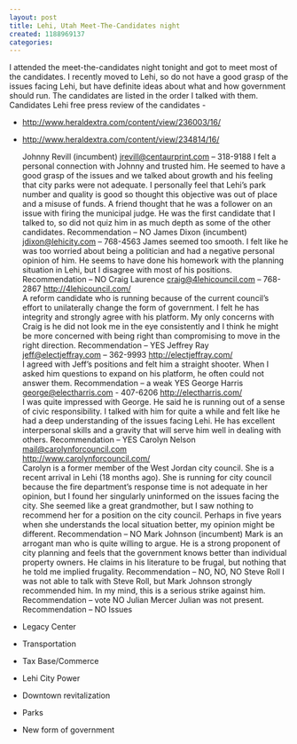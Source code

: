 ```yaml
---
layout: post
title: Lehi, Utah Meet-The-Candidates night
created: 1188969137
categories:
---
```

 I attended the meet-the-candidates night tonight and got to meet most of the candidates.  I recently moved to Lehi, so do not have a good grasp of the issues facing Lehi, but have definite ideas about what and how government should run. 
 The candidates are listed in the order I talked with them. 
 Candidates 
 Lehi free press review of the candidates - 

*  http://www.heraldextra.com/content/view/236003/16/ 
*  http://www.heraldextra.com/content/view/234814/16/   

    Johnny Revill (incumbent) 
  jrevill@centaurprint.com  &ndash; 318-9188 
 I felt a personal connection with Johnny and trusted him.    He seemed to have a good grasp of the issues and we talked about growth and his feeling that city parks were not adequate.    I personally feel that Lehi&rsquo;s park number and quality is good so thought this objective was out of place and a misuse of funds.    A friend thought that he was a follower on an issue with firing the municipal judge.    He was the first candidate that I talked to, so did not quiz him in as much depth as some of the other candidates. 
    Recommendation &ndash; NO 
 James Dixon (incumbent) 
  jdixon@lehicity.com  &ndash; 768-4563 
 James seemed too smooth.    I felt like he was too worried about being a politician and had a negative personal opinion of him.    He seems to have done his homework with the planning situation in Lehi, but I disagree with most of his positions. 
    Recommendation &ndash; NO 
 Craig Laurence 
  craig@4lehicouncil.com  &ndash; 768-2867 
 http://4lehicouncil.com/  
 A reform candidate who is running because of the current council&rsquo;s effort to unilaterally change the form of government.    I felt he has integrity and strongly agree with his platform.    My only concerns with Craig is he did not look me in the eye consistently and I think he might be more concerned with being right than compromising to move in the right direction. 
 Recommendation &ndash; YES 
 Jeffrey Ray 
  jeff@electjeffray.com  &ndash; 362-9993 
 http://electjeffray.com/  
 I agreed with Jeff&rsquo;s positions and felt him a straight shooter.    When I asked him questions to expand on his platform, he often could not answer them. 
 Recommendation &ndash; a weak YES 
 George Harris 
  george@electharris.com  - 407-6206 
 http://electharris.com/  
 I was quite impressed with George.    He said he is running out of a sense of civic responsibility.    I talked with him for quite a while and felt like he had a deep understanding of the issues facing Lehi.    He has excellent interpersonal skills and a gravity that will serve him well in dealing with others. 
 Recommendation &ndash; YES 
 Carolyn Nelson 
   mail@carolynforcouncil.com     
 http://www.carolynforcouncil.com/  
 Carolyn is a former member of the   West Jordan   city council.    She is a recent arrival in Lehi (18 months ago).    She is running for city council because the fire department&rsquo;s response time is not adequate in her opinion, but I found her singularly uninformed on the issues facing the city.    She seemed like a great grandmother, but I saw nothing to recommend her for a position on the city council.    Perhaps in five years when she understands the local situation better, my opinion might be different. 
    Recommendation &ndash; NO 
 Mark Johnson (incumbent) 
 Mark is an arrogant man who is quite willing to argue.    He is a strong proponent of city planning and feels that the government knows better than individual property owners.    He claims in his literature to be frugal, but nothing that he told me implied frugality. 
    Recommendation &ndash; NO, NO, NO 
 Steve Roll 
 I was not able to talk with Steve Roll, but Mark Johnson strongly recommended him.    In my mind, this is a serious strike against him. 
    Recommendation &ndash; vote NO 
 Julian Mercer 
 Julian was not present. 
    Recommendation &ndash; NO 
 Issues 

*   Legacy    Center  
* Transportation
* Tax Base/Commerce
*   Lehi    City   Power
* Downtown revitalization
* Parks
* New form of government


